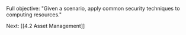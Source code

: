 Full objective: "Given a scenario, apply common security techniques to
computing resources."



Next: [[4.2 Asset Management]]